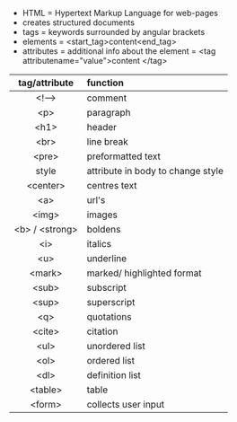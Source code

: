 - HTML = Hypertext Markup Language for web-pages
- creates structured documents
- tags = keywords surrounded by angular brackets
- elements = <start_tag>content<end_tag>
- attributes = additional info about the element = \<tag attributename="value">content \</tag>


tag/attribute | function
:-----: | :------
\<\!--> | comment
\<p> | paragraph
\<h1> | header
\<br> | line break
\<pre> | preformatted text
style | attribute in body to change style
\<center> | centres text
\<a> | url's
\<img> | images
\<b> / \<strong> | boldens
\<i> | italics
\<u> | underline
\<mark> | marked/ highlighted format
\<sub> | subscript
\<sup> | superscript
\<q> | quotations
\<cite> | citation
\<ul> | unordered list
\<ol> | ordered list
\<dl> | definition list
\<table> | table
\<form> | collects user input


